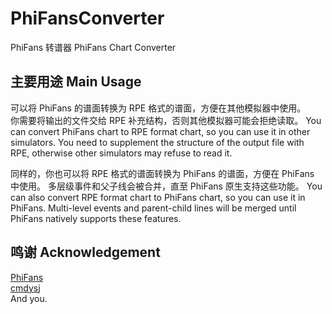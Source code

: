 # PhiFansConverter
PhiFans 转谱器
PhiFans Chart Converter

## 主要用途 Main Usage
可以将 PhiFans 的谱面转换为 RPE 格式的谱面，方便在其他模拟器中使用。  
你需要将输出的文件交给 RPE 补充结构，否则其他模拟器可能会拒绝读取。
You can convert PhiFans chart to RPE format chart, so you can use it in other simulators.
You need to supplement the structure of the output file with RPE, otherwise other simulators may refuse to read it.
  
同样的，你也可以将 RPE 格式的谱面转换为 PhiFans 的谱面，方便在 PhiFans 中使用。
多层级事件和父子线会被合并，直至 PhiFans 原生支持这些功能。
You can also convert RPE format chart to PhiFans chart, so you can use it in PhiFans.
Multi-level events and parent-child lines will be merged until PhiFans natively supports these features.

## 鸣谢 Acknowledgement
[PhiFans](https://github.com/PhiFans)  
[cmdysj](https://space.bilibili.com/252635690/)  
And you.
